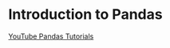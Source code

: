 # Introduction to Pandas

[YouTube Pandas Tutorials](https://www.youtube.com/results?search_query=pandas+tutorials)